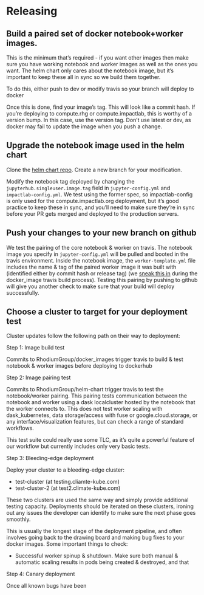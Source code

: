 # Releasing 

## Build a paired set of docker notebook+worker images.

This is the minimum that’s required - if you want other images then make sure you have working notebook and worker images as well as the ones you want. The helm chart only cares about the notebook image, but it’s important to keep these all in sync so we build them together.

To do this, either push to dev or modify travis so your branch will deploy to docker

Once this is done, find your image’s tag. This will look like a commit hash. If you’re deploying to compute.rhg or compute.impactlab, this is worthy of a version bump. In this case, use the version tag. Don’t use latest or dev, as docker may fail to update the image when you push a change.

## Upgrade the notebook image used in the helm chart

Clone the [helm chart repo](https://github.com/RhodiumGroup/helm-chart/). Create a new branch for your modification.

Modify the notebook tag deployed by changing the `jupyterhub.singleuser.image.tag` field in `jupyter-config.yml` and `impactlab-config.yml`. We test using the former spec, so impactlab-config is only used for the compute.impactlab.org deployment, but it’s good practice to keep these in sync, and you’ll need to make sure they’re in sync before your PR gets merged and deployed to the production servers.

## Push your changes to your new branch on github

We test the pairing of the core notebook & worker on travis. The notebook image you specify in `jupyter-config.yml` will be pulled and booted in the travis environment. Inside the notebook image, the `worker-template.yml` file includes the name & tag of the paired worker image it was built with (identified either by commit hash or release tag) (we [sneak this in](https://github.com/RhodiumGroup/docker_images/blob/master/.travis.yml#L12) during the docker_image travis build process). Testing this pairing by pushing to github will give you another check to make sure that your build will deploy successfully.
 
## Choose a cluster to target for your deployment test

Cluster updates follow the following path on their way to deployment:

Step 1: Image build test

Commits to RhodiumGroup/docker_images trigger travis to build & test notebook & worker images before deploying to dockerhub

Step 2: Image pairing test

Commits to RhodiumGroup/helm-chart trigger travis to test the notebook/worker pairing. This pairing tests communication between the notebook and worker using a dask localcluster hosted by the notebook that the worker connects to. This does not test worker scaling with dask_kubernetes, data storage/access with fuse or google.cloud.storage, or any interface/visualization features, but can check a range of standard workflows.

This test suite could really use some TLC, as it’s quite a powerful feature of our workflow but currently includes only very basic tests.

Step 3: Bleeding-edge deployment

Deploy your cluster to a bleeding-edge cluster:

  * test-cluster (at testing.cliamte-kube.com)
  * test-cluster-2 (at test2.climate-kube.com)

These two clusters are used the same way and simply provide additional testing capacity. Deployments should be iterated on these clusters, ironing out any issues the developer can identify to make sure the next phase goes smoothly.

This is usually the longest stage of the deployment pipeline, and often involves going back to the drawing board and making bug fixes to your docker images. Some important things to check:

* Successful worker spinup & shutdown. Make sure both manual & automatic scaling results in pods being created & destroyed, and that 


Step 4: Canary deployment

Once all known bugs have been 
